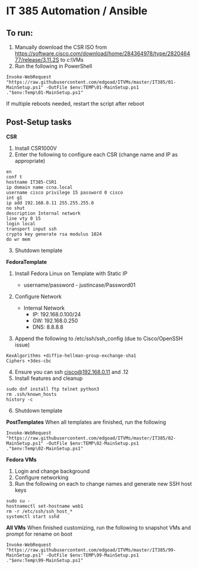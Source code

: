# IT 385 Automation / Ansible

## To run:
1. Manually download the CSR ISO from https://software.cisco.com/download/home/284364978/type/282046477/release/3.11.2S to c:\VMs
2. Run the following in PowerShell
```
Invoke-WebRequest "https://raw.githubusercontent.com/edgoad/ITVMs/master/IT385/01-MainSetup.ps1" -OutFile $env:TEMP\01-MainSetup.ps1
."$env:Temp\01-MainSetup.ps1"
```

If multiple reboots needed, restart the script after reboot

## Post-Setup tasks
**CSR**
1. Install CSR1000V
2. Enter the following to configure each CSR (change name and IP as appropriate)
```
en
conf t
hostname IT385-CSR1
ip domain name ccna.local
username cisco privilege 15 password 0 cisco
int g1
ip add 192.168.0.11 255.255.255.0
no shut
description Internal network
line vty 0 15
login local
transport input ssh
crypto key generate rsa modulus 1024
do wr mem
```
3. Shutdown template

**FedoraTemplate**
1. Install Fedora Linux on Template with Static IP
   - username/password - justincase/Password01
2. Configure Network
   - Internal Network
     - IP: 192.168.0.100/24
     - GW: 192.168.0.250
     - DNS: 8.8.8.8

3. Append the following to /etc/ssh/ssh_config (due to Cisco/OpenSSH issue)
```
KexAlgorithms +diffie-hellman-group-exchange-sha1
Ciphers +3des-cbc
```
4. Ensure you can ssh cisco@192.168.0.11 and .12
5. Install features and cleanup
```
sudo dnf install ftp telnet python3
rm .ssh/known_hosts
history -c
```
6. Shutdown template


**PostTemplates**
When all templates are finished, run the following
```
Invoke-WebRequest "https://raw.githubusercontent.com/edgoad/ITVMs/master/IT385/02-MainSetup.ps1" -OutFile $env:TEMP\02-MainSetup.ps1
."$env:Temp\02-MainSetup.ps1"
```

**Fedora VMs**
1. Login and change background
2. Configure networking
3. Run the following on each to change names and generate new SSH host keys
```
sudo su -
hostnamectl set-hostname web1
rm -r /etc/ssh/ssh_host_*
systemctl start sshd
```

**All VMs**
When finished customizing, run the following to snapshot VMs and prompt for rename on boot
```
Invoke-WebRequest "https://raw.githubusercontent.com/edgoad/ITVMs/master/IT385/99-MainSetup.ps1" -OutFile $env:TEMP\99-MainSetup.ps1
."$env:Temp\99-MainSetup.ps1"
```
